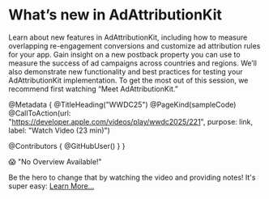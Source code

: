 # What’s new in AdAttributionKit

Learn about new features in AdAttributionKit, including how to measure overlapping re-engagement conversions and customize ad attribution rules for your app. Gain insight on a new postback property you can use to measure the success of ad campaigns across countries and regions. We’ll also demonstrate new functionality and best practices for testing your AdAttributionKit implementation. To get the most out of this session, we recommend first watching “Meet AdAttributionKit.”

@Metadata {
   @TitleHeading("WWDC25")
   @PageKind(sampleCode)
   @CallToAction(url: "https://developer.apple.com/videos/play/wwdc2025/221", purpose: link, label: "Watch Video (23 min)")

   @Contributors {
      @GitHubUser(<replace this with your GitHub handle>)
   }
}

😱 "No Overview Available!"

Be the hero to change that by watching the video and providing notes! It's super easy:
 [Learn More…](https://wwdcnotes.com/documentation/wwdcnotes/contributing)
